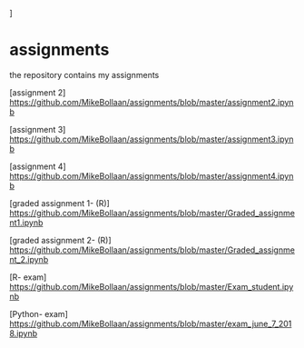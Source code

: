 ]
# assignments
the repository contains my assignments

[assignment 2] https://github.com/MikeBollaan/assignments/blob/master/assignment2.ipynb

[assignment 3] https://github.com/MikeBollaan/assignments/blob/master/assignment3.ipynb

[assignment 4] https://github.com/MikeBollaan/assignments/blob/master/assignment4.ipynb

[graded assignment 1- (R)] https://github.com/MikeBollaan/assignments/blob/master/Graded_assignment1.ipynb

[graded assignment 2- (R)] https://github.com/MikeBollaan/assignments/blob/master/Graded_assignment_2.ipynb

[R- exam] https://github.com/MikeBollaan/assignments/blob/master/Exam_student.ipynb

[Python- exam] https://github.com/MikeBollaan/assignments/blob/master/exam_june_7_2018.ipynb








